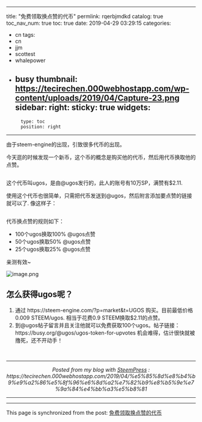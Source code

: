 
---
title: "免费领取换点赞的代币"
permlink: rqerbjmdkd
catalog: true
toc_nav_num: true
toc: true
date: 2019-04-29 03:29:15
categories:
- cn
tags:
- cn
- jjm
- scottest
- whalepower
- busy
thumbnail: https://tecirechen.000webhostapp.com/wp-content/uploads/2019/04/Capture-23.png
sidebar:
    right:
        sticky: true
widgets:
    -
        type: toc
        position: right
---


由于steem-engine的出现，引致很多代币的出现。

今天逛的时候发现一个新币，这个币的概念是购买他的代币，然后用代币换取他的点赞。

<img src="https://tecirechen.000webhostapp.com/wp-content/uploads/2019/04/Capture-23.png" alt="" /><br/>

这个代币叫ugos，是由@ugos发行的，此人的账号有10万SP，满赞有$2.11.

使用这个代币也很简单，只需把代币发送到@ugos，然后附言添加要点赞的链接就可以了. 像这样子：

<img src="https://tecirechen.000webhostapp.com/wp-content/uploads/2019/04/Capture-22.png" alt="" /><br/>

代币换点赞的规则如下：
* 100个ugos换取100% @ugos点赞
* 50个ugos换取50% @ugos点赞
* 25个ugos换取25% @ugos点赞

亲测有效~

<img src="https://ipfs.busy.org/ipfs/QmfFtWvJToFS96HYUcz79rMiAQYmbQ6aF5aQGTs84pitfg" alt="image.png" /><br/>

<h2>怎么获得ugos呢？</h2>

<ol>
<li>通过 https://steem-engine.com/?p=market&amp;t=UGOS 购买。目前最低价格0.009 STEEM/ugos. 相当于花费0.9 STEEM换取$2.11的点赞。</li>
<li>到@ugos帖子留言并且关注他就可以免费获取100个ugos。帖子链接：https://busy.org/@ugos/ugos-token-for-upvotes 机会难得，估计很快就被撸死，还不开动手！</li>
</ol> <br /><center><hr/><em>Posted from my blog with <a href='https://wordpress.org/plugins/steempress/'>SteemPress</a> : https://tecirechen.000webhostapp.com/2019/04/%e5%85%8d%e8%b4%b9%e9%a2%86%e5%8f%96%e6%8d%a2%e7%82%b9%e8%b5%9e%e7%9a%84%e4%bb%a3%e5%b8%81 </em><hr/></center> 

- - -

This page is synchronized from the post: [免费领取换点赞的代币](https://steemit.com/@ericet/rqerbjmdkd)
